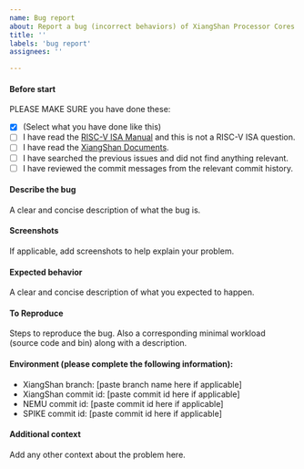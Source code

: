 ```yaml
---
name: Bug report
about: Report a bug (incorrect behaviors) of XiangShan Processor Cores.
title: ''
labels: 'bug report'
assignees: ''

---
```


#### Before start
PLEASE MAKE SURE you have done these: 
- [x] (Select what you have done like this)
- [ ] I have read the [RISC-V ISA Manual](https://github.com/riscv/riscv-isa-manual) and this is not a RISC-V ISA question.
- [ ] I have read the [XiangShan Documents](https://xiangshan-doc.readthedocs.io/zh_CN/latest).
- [ ] I have searched the previous issues and did not find anything relevant.
- [ ] I have reviewed the commit messages from the relevant commit history.

#### Describe the bug
A clear and concise description of what the bug is.

#### Screenshots
If applicable, add screenshots to help explain your problem.

#### Expected behavior
A clear and concise description of what you expected to happen.

#### To Reproduce
Steps to reproduce the bug. Also a corresponding minimal workload (source code and bin) along with a description.

#### Environment (please complete the following information):
 - XiangShan branch: [paste branch name here if applicable]
 - XiangShan commit id: [paste commit id here if applicable]
 - NEMU commit id: [paste commit id here if applicable]
 - SPIKE commit id: [paste commit id here if applicable]

#### Additional context
Add any other context about the problem here.
